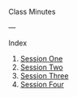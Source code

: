 Class Minutes

—

Index

1. [Session One](session-1.md)
2. [Session Two](session-2.md)
3. [Session Three](session-3.md)
4. [Session Four](session-4.md)
